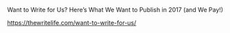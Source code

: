 Want to Write for Us? Here’s What We Want to Publish in 2017 (and We Pay!)

https://thewritelife.com/want-to-write-for-us/